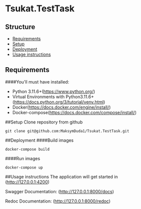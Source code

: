 # Tsukat.TestTask
## Structure
- [Requirements](#requirements) 
- [Setup](#setup)
- [Deployment](#deployment)
- [Usage instructions](#usage-instructions)

## Requirements
####You'll must have installed: 
- Python 3.11.6+(https://www.python.org/)
-  Virtual Environments with Python3.11.6+(https://docs.python.org/3/tutorial/venv.html)
-  Docker(https://docs.docker.com/engine/install/) 
-  Docker-compose(https://docs.docker.com/compose/install/)

##Setup 
Clone repository from github
```
git clone git@github.com:MaksymDuda1/Tsukat.TestTask.git
```
##Deployment
####Build images
```
docker-compose build
```

####Run images
```
docker-compose up
```

##Usage instructions
The application will get started in (http://127.0.0.1:4200)

Swagger Documentation: (http://127.0.0.1:8000/docs)

Redoc Documentation: (http://127.0.0.1:8000/redoc)